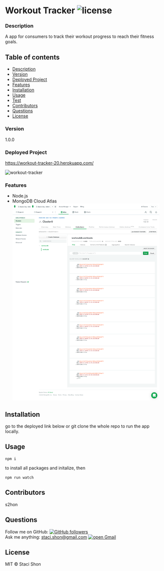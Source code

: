 # Workout Tracker ![license](https://img.shields.io/badge/license-MIT-blue)

### Description
A app for consumers to track their workout progress to reach their fitness goals.

## Table of contents
* [Description](#Description)
* [Version](#Version)
* [Deployed Project](#Deployed)
* [Features](#Features)
* [Installation](#Installation)
* [Usage](#Usage)
* [Test](#Test)
* [Contributors](#Contributors)
* [Questions](#Questions)
* [License](#License)


### Version 
1.0.0

### Deployed Project
https://workout-tracker-20.herokuapp.com/

![workout-tracker](fitness-tracker.gif)

### Features
* Node.js
* MongoDB Cloud Atlas
![MongoDB Atlas](mongoDBAtlas.png)

## Installation
go to the deployed link below or git clone the whole repo to run the app locally.

## Usage

    npm i 

to install all packages and initalize, then 

    npm run watch

## Contributors
s2hon

## Questions
Follow me on GitHub: <a href="https://github.com/s2hon" target="_blank">![GitHub followers](https://img.shields.io/github/followers/s2hon?label=s2hon&style=social)</a></br>
Ask me anything: staci.shon@gmail.com <a href="https://www.gmail.com" target="_blank">![open Gmail](https://img.shields.io/badge/open-Gmail-red?style=for-the-badge)</a> 

## License
MIT © Staci Shon 
